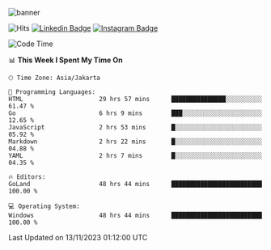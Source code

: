 ![banner](https://readme-typing-svg.herokuapp.com/?lines=Hello,+There!+👋;This+is+ryanbekhen....;Nice+to+meet+you!&center=false)

![Hits](https://hits.seeyoufarm.com/api/count/incr/badge.svg?url=https%3A%2F%2Fgithub.com%2Fryanbekhen%2Fhit-counter&count_bg=%2379C83D&title_bg=%23555555&icon=github.svg&icon_color=%23E7E7E7&title=Provile+views&edge_flat=true)
[![Linkedin Badge](https://img.shields.io/badge/-LinkedIn-0e76a8?style=flat-square&logo=Linkedin&logoColor=white)](https://linkedin.com/in/ryanbekhen)
[![Instagram Badge](https://img.shields.io/badge/-Instagram-e4405f?style=flat-square&logo=Instagram&logoColor=white)](https://instagram.com/ryanbekhen.dev/)

<!--START_SECTION:waka-->
![Code Time](http://img.shields.io/badge/Code%20Time-822%20hrs%2019%20mins-blue)

📊 **This Week I Spent My Time On** 

```text
🕑︎ Time Zone: Asia/Jakarta

💬 Programming Languages: 
HTML                     29 hrs 57 mins      ███████████████░░░░░░░░░░   61.47 % 
Go                       6 hrs 9 mins        ███░░░░░░░░░░░░░░░░░░░░░░   12.65 % 
JavaScript               2 hrs 53 mins       █░░░░░░░░░░░░░░░░░░░░░░░░   05.92 % 
Markdown                 2 hrs 22 mins       █░░░░░░░░░░░░░░░░░░░░░░░░   04.88 % 
YAML                     2 hrs 7 mins        █░░░░░░░░░░░░░░░░░░░░░░░░   04.35 % 

🔥 Editors: 
GoLand                   48 hrs 44 mins      █████████████████████████   100.00 % 

💻 Operating System: 
Windows                  48 hrs 44 mins      █████████████████████████   100.00 % 
```


 Last Updated on 13/11/2023 01:12:00 UTC
<!--END_SECTION:waka-->
